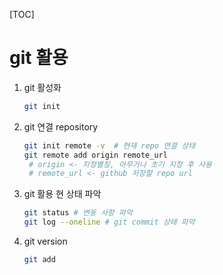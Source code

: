 [TOC]

# git 활용

1. git 활성화
   ```bash
   git init
   ```
2. git 연결 repository
   ```bash
   git init remote -v  # 현재 repo 연결 상태
   git remote add origin remote_url
    # origin <- 지정별칭, 아무거나 초기 지정 후 사용
    # remote_url <- github 저장할 repo url
   ```
3. git 활용 현 상태 파악
   ```bash
   git status # 변동 사항 파악
   git log --oneline # git commit 상태 파악
   ```

4. git version
   ```bash
   git add 
   ```

